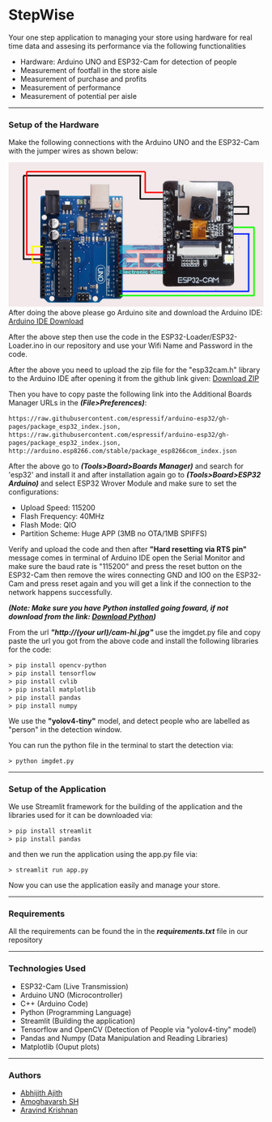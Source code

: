 # StepWise
Your one step application to managing your store using hardware for real time data and assesing its performance via the following functionalities
* Hardware: Arduino UNO and ESP32-Cam for detection of people
* Measurement of footfall in the store aisle
* Measurement of purchase and profits
* Measurement of performance
* Measurement of potential per aisle
- - - -
### Setup of the Hardware
Make the following connections with the Arduino UNO and the ESP32-Cam with the jumper wires as shown below:

![](Connections/Connections.jpg)
After doing the above please go Arduino site and download the Arduino IDE: [Arduino IDE Download](https://www.arduino.cc/en/software)

After the above step then use the code in the ESP32-Loader/ESP32-Loader.ino in our repository and use your Wifi Name and Password in the code.

After the above you need to upload the zip file for the "esp32cam.h" library to the Arduino IDE after opening it from the github link given: [Download ZIP](https://github.com/yoursunny/esp32cam)

Then you have to copy paste the following link into the Additional Boards Manager URLs in the ***(File>Preferences)***:
```
https://raw.githubusercontent.com/espressif/arduino-esp32/gh-pages/package_esp32_index.json, https://raw.githubusercontent.com/espressif/arduino-esp32/gh-pages/package_esp32_index.json, http://arduino.esp8266.com/stable/package_esp8266com_index.json
```
After the above go to ***(Tools>Board>Boards Manager)*** and search for 'esp32' and install it 
and after installation again go to ***(Tools>Board>ESP32 Arduino)*** and select ESP32 Wrover Module and make sure to set the configurations:
* Upload Speed: 115200
* Flash Frequency: 40MHz
* Flash Mode: QIO
* Partition Scheme: Huge APP (3MB no OTA/1MB SPIFFS)

Verify and upload the code and then after **"Hard resetting via RTS pin"** message comes in terminal of Arduino IDE open the Serial Monitor and make sure the baud rate is "115200" and press the reset button on the ESP32-Cam then remove the wires connecting GND and IO0 on the ESP32-Cam and press reset again and you will get a link if the connection to the network happens successfully.

***(Note: Make sure you have Python installed going foward, if not download from the link: [Download Python](https://www.python.org/downloads/))***

From the url ***"http://(your url)/cam-hi.jpg"*** use the imgdet.py file and copy paste the url you got from the above code and install the following libraries for the code:
```
> pip install opencv-python
> pip install tensorflow
> pip install cvlib
> pip install matplotlib
> pip install pandas
> pip install numpy
```
We use the **"yolov4-tiny"** model, and detect people who are labelled as "person" in the detection window.

You can run the python file in the terminal to start the detection via:
```
> python imgdet.py
```
- - - -
### Setup of the Application

We use Streamlit framework for the building of the application and the libraries used for it can be downloaded via:
```
> pip install streamlit
> pip install pandas
```
and then we run the application using the app.py file via:
```
> streamlit run app.py
```
Now you can use the application easily and manage your store.
- - - -
### Requirements
All the requirements can be found the in the ***requirements.txt*** file in our repository
- - - -
### Technologies Used
* ESP32-Cam (Live Transmission)
* Arduino UNO (Microcontroller)
* C++ (Arduino Code)
* Python (Programming Language)
* Streamlit (Building the application)
* Tensorflow and OpenCV (Detection of People via "yolov4-tiny" model)
* Pandas and Numpy (Data Manipulation and Reading Libraries)
* Matplotlib (Ouput plots)
- - - -
### Authors
* [Abhijith Ajith](https://github.com/AAbhijithA)
* [Amoghavarsh SH](https://github.com/AsHtrich)
* [Aravind Krishnan](https://github.com/aravindk017)
